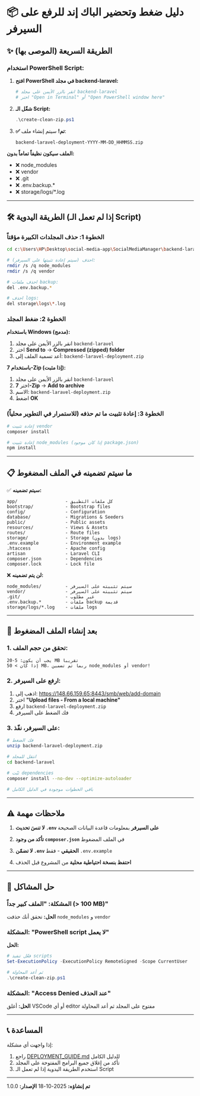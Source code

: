 # 📦 دليل ضغط وتحضير الباك إند للرفع على السيرفر

## ✨ الطريقة السريعة (الموصى بها)

### استخدام PowerShell Script:

1. **افتح PowerShell في مجلد backend-laravel:**
   ```powershell
   # انقر بالزر الأيمن على مجلد backend-laravel
   # اختر "Open in Terminal" أو "Open PowerShell window here"
   ```

2. **شغّل الـ Script:**
   ```powershell
   .\create-clean-zip.ps1
   ```

3. **✅ تم!** سيتم إنشاء ملف:
   ```
   backend-laravel-deployment-YYYY-MM-DD_HHMMSS.zip
   ```

**الملف سيكون نظيفاً تماماً بدون:**
- ❌ node_modules
- ❌ vendor
- ❌ .git
- ❌ .env.backup.*
- ❌ storage/logs/*.log

---

## 🛠️ الطريقة اليدوية (إذا لم تعمل الـ Script)

### الخطوة 1: حذف المجلدات الكبيرة مؤقتاً

```bash
cd c:\Users\HP\Desktop\social-media-app\SocialMediaManager\backend-laravel

# احذف (سيتم إعادة تثبيتها على السيرفر):
rmdir /s /q node_modules
rmdir /s /q vendor

# احذف ملفات backup:
del .env.backup.*

# احذف logs:
del storage\logs\*.log
```

### الخطوة 2: ضغط المجلد

**باستخدام Windows (مدمج):**
1. انقر بالزر الأيمن على مجلد `backend-laravel`
2. اختر **Send to** → **Compressed (zipped) folder**
3. أعد تسمية الملف إلى: `backend-laravel-deployment.zip`

**باستخدام 7-Zip (إذا مثبت):**
1. انقر بالزر الأيمن على مجلد `backend-laravel`
2. اختر **7-Zip** → **Add to archive**
3. الاسم: `backend-laravel-deployment.zip`
4. اضغط **OK**

### الخطوة 3: إعادة تثبيت ما تم حذفه (للاستمرار في التطوير محلياً)

```bash
# إعادة تثبيت vendor
composer install

# إعادة تثبيت node_modules (إذا كان موجود package.json)
npm install
```

---

## 📋 ما سيتم تضمينه في الملف المضغوط

✅ **سيتم تضمينه:**
```
app/                  - كل ملفات التطبيق
bootstrap/            - Bootstrap files
config/               - Configuration
database/             - Migrations & Seeders
public/               - Public assets
resources/            - Views & Assets
routes/               - Route files
storage/              - Storage (بدون logs)
.env.example          - Environment example
.htaccess             - Apache config
artisan               - Laravel CLI
composer.json         - Dependencies
composer.lock         - Lock file
```

❌ **لن يتم تضمينه:**
```
node_modules/         - سيتم تثبيته على السيرفر
vendor/               - سيتم تثبيته على السيرفر
.git/                 - غير مطلوب
.env.backup.*         - ملفات backup قديمة
storage/logs/*.log    - ملفات logs
```

---

## 🚀 بعد إنشاء الملف المضغوط

### 1. تحقق من حجم الملف:
```
يجب أن يكون: 5-20 MB تقريباً
إذا كان > 50 MB، ربما تم تضمين node_modules أو vendor!
```

### 2. ارفع على السيرفر:
1. اذهب إلى: https://148.66.159.65:8443/smb/web/add-domain
2. اختر **"Upload files - From a local machine"**
3. ارفع `backend-laravel-deployment.zip`
4. فك الضغط على السيرفر

### 3. على السيرفر، نفّذ:
```bash
# فك الضغط
unzip backend-laravel-deployment.zip

# انتقل للمجلد
cd backend-laravel

# ثبّت dependencies
composer install --no-dev --optimize-autoloader

# باقي الخطوات موجودة في الدليل الكامل
```

---

## ⚠️ ملاحظات مهمة

1. **لا تنسَ تحديث `.env` على السيرفر** بمعلومات قاعدة البيانات الصحيحة

2. **تأكد من وجود `composer.json`** في الملف المضغوط

3. **لا تضمّن `.env` الحقيقي** - فقط `.env.example`

4. **احتفظ بنسخة احتياطية محلية** من المشروع قبل الحذف

---

## 🐛 حل المشاكل

### المشكلة: "الملف كبير جداً (> 100 MB)"
**الحل:** تحقق أنك حذفت `node_modules` و `vendor`

### المشكلة: "PowerShell script لا يعمل"
**الحل:**
```powershell
# فعّل تنفيذ scripts
Set-ExecutionPolicy -ExecutionPolicy RemoteSigned -Scope CurrentUser

# ثم أعد المحاولة
.\create-clean-zip.ps1
```

### المشكلة: "Access Denied عند الحذف"
**الحل:** أغلق VSCode أو أي editor مفتوح على المجلد ثم أعد المحاولة

---

## 📞 المساعدة

إذا واجهت أي مشكلة:
1. راجع [DEPLOYMENT_GUIDE.md](./DEPLOYMENT_GUIDE.md) للدليل الكامل
2. تأكد من إغلاق جميع البرامج المفتوحة على المجلد
3. استخدم الطريقة اليدوية إذا لم تعمل الـ Script

---

**تم إنشاؤه:** 2025-10-18
**الإصدار:** 1.0.0
